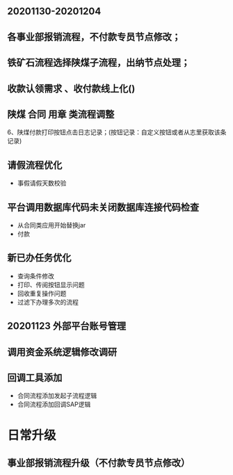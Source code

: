 ## 20201130-20201204
## 各事业部报销流程，不付款专员节点修改；
## 铁矿石流程选择陕煤子流程，出纳节点处理；
## 收款认领需求 、收付款线上化()
## 陕煤 合同 用章 类流程调整
6、陕煤付款打印按钮点击日志记录；(按钮记录：自定义按钮或者从志里获取该条记录)

## 请假流程优化
+ 事假请假天数校验

## 平台调用数据库代码未关闭数据库连接代码检查
+ 从合同类应用开始替换jar
+ 付款
## 新已办任务优化
+ 查询条件修改
+ 打印、传阅按钮显示问题
+ 回收重复操作问题
+ 过滤下办理多次的流程
## 20201123 外部平台账号管理
## 调用资金系统逻辑修改调研

## 回调工具添加
+ 合同流程添加发起子流程逻辑
+ 合同流程添加回调SAP逻辑
	
# 日常升级
## 事业部报销流程升级（不付款专员节点修改）
## 
